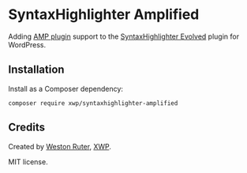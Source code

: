 # SyntaxHighlighter Amplified

Adding [AMP plugin](https://github.com/Automattic/amp-wp) support to the [SyntaxHighlighter Evolved](https://wordpress.org/plugins/syntaxhighlighter/) plugin for WordPress.

## Installation

Install as a Composer dependency:

	composer require xwp/syntaxhighlighter-amplified


## Credits

Created by [Weston Ruter](https://weston.ruter.net/), [XWP](https://xwp.co/).

MIT license.
